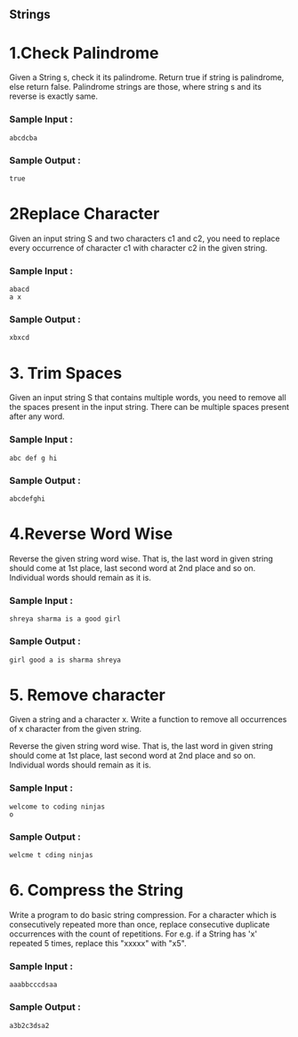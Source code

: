 ## Strings
# 1.Check Palindrome

Given a String s, check it its palindrome. Return true if string is palindrome, else return false.
Palindrome strings are those, where string s and its reverse is exactly same.

 ### Sample Input :<br>

```
abcdcba
```
### Sample Output :<br>
``` 
true 
```

# 2Replace Character

Given an input string S and two characters c1 and c2, you need to replace every occurrence of character c1 with character c2 in the given string.

 ### Sample Input :<br>

```
abacd
a x
```

### Sample Output :<br>
``` 
xbxcd
```

# 3. Trim Spaces

Given an input string S that contains multiple words, you need to remove all the spaces present in the input string.
There can be multiple spaces present after any word.

 ### Sample Input :<br>

```
abc def g hi
```

### Sample Output :<br>
``` 
abcdefghi
```
# 4.Reverse Word Wise

Reverse the given string word wise. That is, the last word in given string should come at 1st place, last second word at 2nd place and so on. Individual words should remain as it is.

 ### Sample Input :<br>
```
shreya sharma is a good girl
```
 ### Sample Output :
```
girl good a is sharma shreya
```
# 5. Remove character

Given a string and a character x. Write a function to remove all occurrences of x character from the given string.

Reverse the given string word wise. That is, the last word in given string should come at 1st place, last second word at 2nd place and so on. Individual words should remain as it is.

 ### Sample Input :<br>
```
welcome to coding ninjas
o
```
 ### Sample Output :
```
welcme t cding ninjas
```
# 6. Compress the String

Write a program to do basic string compression. For a character which is consecutively repeated more than once, replace consecutive duplicate occurrences with the count of repetitions.
For e.g. if a String has 'x' repeated 5 times, replace this "xxxxx" with "x5".

 ### Sample Input :<br>
```
aaabbcccdsaa
```
 ### Sample Output :
```
a3b2c3dsa2
```
